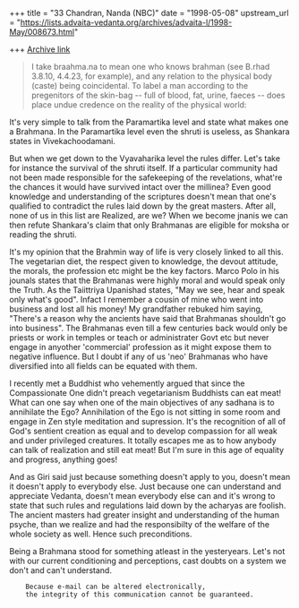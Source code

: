 +++
title = "33 Chandran, Nanda (NBC)"
date = "1998-05-08"
upstream_url = "https://lists.advaita-vedanta.org/archives/advaita-l/1998-May/008673.html"

+++
[Archive link](https://lists.advaita-vedanta.org/archives/advaita-l/1998-May/008673.html)

>I take braahma.na to mean one who knows brahman  (see B.rhad 3.8.10,
>4.4.23, for example), and any relation to the physical body (caste)
>being coincidental.  To label a man according to the pregenitors of
>the skin-bag -- full of blood, fat, urine, faeces -- does place undue
>credence on the reality of the physical world:

It's very simple to talk from the Paramartika level and state what makes
one a Brahmana. In the Paramartika level even the shruti is useless, as
Shankara states in Vivekachoodamani.

But when we get down to the Vyavaharika level the rules differ. Let's
take for instance the survival of the shruti itself. If a particular
community had not been made responsible for the safekeeping of the
revelations, what're the chances it would have survived intact over the
millinea? Even good knowledge and understanding of the scriptures
doesn't mean that one's qualified to contradict the rules laid down by
the great masters. After all, none of us in this list are Realized, are
we? When we become jnanis we can then refute Shankara's claim that only
Brahmanas are eligible for moksha or reading the shruti.

It's my opinion that the Brahmin way of life is very closely linked to
all this. The vegetarian diet, the respect given to knowledge, the
devout attitude, the morals, the profession etc might be the key
factors. Marco Polo in his jounals states that the Brahmanas were highly
moral and would speak only the Truth. As the Taiittriya Upanishad
states, "May we see, hear and speak only what's good". Infact I remember
a cousin of mine who went into business and lost all his money! My
grandfather rebuked him saying, "There's a reason why the ancients have
said that Brahmanas shouldn't go into business". The Brahmanas even till
a few centuries back would only be priests or work in temples or teach
or administrater Govt etc but never engage in anyother 'commercial'
profession as it might expose them to negative influence. But I doubt if
any of us 'neo' Brahmanas who have diversified into all fields can be
equated with them.

I recently met a Buddhist who vehemently argued that since the
Compassionate One didn't preach vegetarianism Buddhists can eat meat!
What can one say when one of the main objectives of any sadhana is to
annihilate the Ego? Annihilation of the Ego is not sitting in some room
and engage in Zen style meditation and supression. It's the recognition
of all of God's sentient creation as equal and to develop compassion for
all weak and under privileged creatures. It totally escapes me as to how
anybody can talk of realization and still eat meat! But I'm sure in this
age of equality and progress, anything goes!

And as Giri said just because something doesn't apply to you, doesn't
mean it doesn't apply to everybody else. Just because one can understand
and appreciate Vedanta, doesn't mean everybody else can and it's wrong
to state that such rules and regulations laid down by the acharyas are
foolish. The ancient masters had greater insight and understanding of
the human psyche, than we realize and had the responsibilty of the
welfare of the whole society as well. Hence such preconditions.

Being a Brahmana stood for something atleast in the yesteryears. Let's
not with our current conditioning and perceptions, cast doubts on a
system we don't and can't understand.

        Because e-mail can be altered electronically,
        the integrity of this communication cannot be guaranteed.

